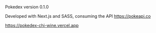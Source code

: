 Pokedex version 0.1.0

Developed with Next.js and SASS, consuming the API https://pokeapi.co

https://pokedex-chi-wine.vercel.app
